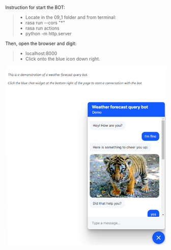 Instruction for start the BOT:
> * Locate in the 09_1 folder and from terminal:
> * rasa run --cors "*"
> * rasa run actions
> * python -m http.server

Then, open the browser and digit: 
> * localhost:8000
> * Click onto the blue icon down right.

![webchat powered by RASA 3.0](webchat_screen.png "webchat powered by RASA 3.0")